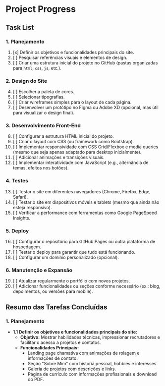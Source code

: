 # Project Progress

## Task List

### 1. Planejamento
1. [x] Definir os objetivos e funcionalidades principais do site.
2. [ ] Pesquisar referências visuais e elementos de design.
3. [ ] Criar uma estrutura inicial do projeto no GitHub (pastas organizadas para `html`, `css`, `js`, etc.).

### 2. Design do Site
4. [ ] Escolher a paleta de cores.
5. [ ] Selecionar tipografias.
6. [ ] Criar wireframes simples para o layout de cada página.
7. [ ] Desenvolver um protótipo no Figma ou Adobe XD (opcional, mas útil para visualizar o design final).

### 3. Desenvolvimento Front-End
8. [ ] Configurar a estrutura HTML inicial do projeto.
9. [ ] Criar o layout com CSS (ou framework como Bootstrap).
10. [ ] Implementar responsividade com CSS Grid/Flexbox e media queries (mesmo que seja apenas adaptado para desktop inicialmente).
11. [ ] Adicionar animações e transições visuais.
12. [ ] Implementar interatividade com JavaScript (e.g., alternância de temas, efeitos nos botões).

### 4. Testes
13. [ ] Testar o site em diferentes navegadores (Chrome, Firefox, Edge, Safari).
14. [ ] Testar o site em dispositivos móveis e tablets (mesmo que ainda não esteja responsivo).
15. [ ] Verificar a performance com ferramentas como Google PageSpeed Insights.

### 5. Deploy
16. [ ] Configurar o repositório para GitHub Pages ou outra plataforma de hospedagem.
17. [ ] Testar o deploy para garantir que tudo está funcionando.
18. [ ] Configurar um domínio personalizado (opcional).

### 6. Manutenção e Expansão
19. [ ] Atualizar regularmente o portfólio com novos projetos.
20. [ ] Adicionar funcionalidades ou seções conforme necessário (ex.: blog, depoimentos, ou versões para mobile).

## Resumo das Tarefas Concluídas

### 1. Planejamento
- **1.1 Definir os objetivos e funcionalidades principais do site:**
  - **Objetivo:** Mostrar habilidades técnicas, impressionar recrutadores e facilitar o acesso a projetos e contatos.
  - **Funcionalidades Principais:**
	- Landing page chamativa com animações de rolagem e informações de contato.
	- Seção "Sobre Mim" com história pessoal, hobbies e interesses.
	- Galeria de projetos com descrições e links.
	- Página de currículo com informações profissionais e download do PDF.
